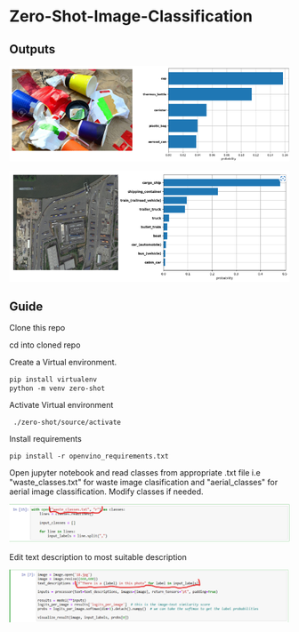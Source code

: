 # Zero-Shot-Image-Classification

## Outputs
<p align="center"><img src="helpers/8.png" width="640"\></p>
<p align="center"><img src="helpers/aerial.png" width="640"\></p>

## Guide
Clone this repo

cd into cloned repo

Create a Virtual environment.

```
pip install virtualenv
python -m venv zero-shot
```

Activate Virtual environment

```
 ./zero-shot/source/activate
```

Install requirements

```
pip install -r openvino_requirements.txt
```
Open jupyter notebook and read classes from appropriate .txt file i.e "waste_classes.txt" for waste image clasification and "aerial_classes" for aerial image classification. Modify classes if needed.
<p align="center"><img src="helpers/classes.png" width="640"\></p>

Edit text description to most suitable description
<p align="center"><img src="helpers/text.png" width="640"\></p>
